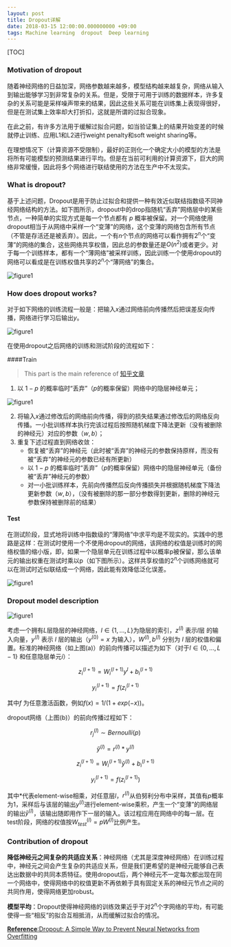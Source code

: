 ```yaml
---
layout: post
title: Dropout详解
date: 2018-03-15 12:00:00.000000000 +09:00
tags: Machine learning  dropout  Deep learning
---
```


[TOC]

### Motivation of dropout

​	随着神经网络的日益加深，网络参数越来越多，模型结构越来越复杂，网络从输入到输出能够学习到非常复杂的关系。但是，受限于可用于训练的数据样本，许多复杂的关系可能是采样噪声带来的结果，因此这些关系可能在训练集上表现得很好，但是在测试集上效率却大打折扣，这就是所谓的过拟合现象。

​	在此之前，有许多方法用于缓解过拟合问题，如当验证集上的结果开始变差的时候就停止训练、应用L1和L2进行weight penalty和soft weight sharing等。

​	在理想情况下（计算资源不受限制），最好的正则化一个确定大小的模型的方法是将所有可能模型的预测结果进行平均。但是在当前可利用的计算资源下，巨大的网络非常缓慢，因此将多个网络进行联结使用的方法在生产中不太现实。

### What is dropout?

​	基于上述问题，Dropout是用于防止过拟合和提供一种有效近似联结指数级不同神经网络结构的方法。如下图所示，dropout中的drop指随机“丢弃”网络层中的某些节点，一种简单的实现方式是每一个节点都有 $p$ 概率被保留。对一个网络使用dropout相当于从网络中采样一个“变薄”的网络，这个变薄的网络包含所有节点（不管是存活还是被丢弃）。因此，一个有$n$个节点的网络可以看作拥有$2^{n}$个“变薄”的网络的集合，这些网络共享权值，因此总的参数量还是$O(n^{2})$或者更少。对于每一个训练样本，都有一个“薄网络”被采样训练，因此训练一个使用dropout的网络可以看成是在训练权值共享的$2^{n}$个“薄网络”的集合。

![figure1](https://github.com/Pea-Shooter/Pea-Shooter.github.io/raw/master/images/blog/2018-03-15/Figure_1.png)

### How does dropout works?

对于如下网络的训练流程一般是：把输入$x$通过网络前向传播然后把误差反向传播，网络进行学习后输出$y$。

![figure1](https://github.com/Pea-Shooter/Pea-Shooter.github.io/raw/master/images/blog/2018-03-15/Figure_3.png)

在使用dropout之后网络的训练和测试阶段的流程如下：

####Train

> This part is the main reference of [知乎文章](https://zhuanlan.zhihu.com/p/23178423) 

1. 以 $1-p$ 的概率临时“丢弃”（$p$的概率保留）网络中的隐层神经单元；

![figure1](https://github.com/Pea-Shooter/Pea-Shooter.github.io/raw/master/images/blog/2018-03-15/Figure_4.png)

2. 将输入$x$通过修改后的网络前向传播，得到的损失结果通过修改后的网络反向传播。一小批训练样本执行完该过程后按照随机梯度下降法更新（没有被删除的神经元）对应的参数（$w,b$）；
3. 重复下述过程直到网络收敛：
   * 恢复被“丢弃”的神经元（此时被“丢弃”的神经元的参数保持原样，而没有被“丢弃”的神经元的参数已经有所更新）
   * 以 $1-p$ 的概率临时“丢弃”（$p$的概率保留）网络中的隐层神经单元（备份被“丢弃”神经元的参数）
   * 对一小批训练样本，先前向传播然后反向传播损失并根据随机梯度下降法更新参数（$w,b$），（没有被删除的那一部分参数得到更新，删除的神经元参数保持被删除前的结果）

#### Test

在测试阶段，显式地将训练中指数级的“薄网络”中求平均是不现实的。实践中的思路是这样：在测试时使用一个不使用dropout的网络，该网络的权值是训练时的网络权值的缩小版，即，如果一个隐层单元在训练过程中以概率p被保留，那么该单元的输出权重在测试时乘以p（如下图所示）。这样共享权值的$2^{n}$个训练网络就可以在测试时近似联结成一个网络，因此能有效降低泛化误差。

![figure1](https://github.com/Pea-Shooter/Pea-Shooter.github.io/raw/master/images/blog/2018-03-15/Figure_2.png)

### Dropout model description

![figure1](https://github.com/Pea-Shooter/Pea-Shooter.github.io/raw/master/images/blog/2018-03-15/Figure_5.png)

考虑一个拥有$L$层隐层的神经网络，$l \in \{1,…,L\}$为隐层的索引，$z^{(l)}$ 表示$l$层 的输入向量，$y^{(l)}$ 表示 $l$ 层的输出（$y^{(0)}=x$ 为输入），$W^{(l)},b^{(l)}$ 分别为 $l$ 层的权值和偏置。标准的神经网络（如上图(a)）的前向传播可以描述为如下（对于$l \in \{0,…,L-1\}$ 和任意隐层单元$i$）：

$$z_{i}^{(l+1)}=W_i^{(l+1)}y^{l}+b_{i}^{(l+1)}$$

$$y_{i}^{(l+1)}=f(z_{i}^{(l+1)}$$

其中$f$ 为任意激活函数，例如$f(x) = 1/(1+exp(-x))$。

dropout网络（上图(b)）的前向传播过程如下：

$$r_{j}^{(l)} \sim Bernoulli(p) $$

$$\breve{y}^{(l)}=r^{(l)}*y^{(l)}$$

$$z_{i}^{(l+1)}=W_{i}^{(l+1)}\breve{y}^{(l)}+b_{i}^{(l+1)}$$

$$y_{i}^{(l+1)}=f(z_{i}^{(l+1)})$$

其中$*$代表element-wise相乘，对任意层$l$，$r^{(l)}$从伯努利分布中采样，其值有$p$概率为1，采样后与该层的输出$y^{(l)}$进行element-wise乘积，产生一个“变薄”的网络层的输出$\breve{y}^{(l)}$，该输出随即用作下一层的输入。该过程应用在网络中的每一层。在test阶段，网络的权值按$W_{test}^{(l)}=pW^{(l)}$比例产生。

### Contribution of dropout

**降低神经元之间复杂的共适应关系**：神经网络（尤其是深度神经网络）在训练过程中，神经元之间会产生复杂的共适应关系，但是我们更希望的是神经元能够自己表达出数据中的共同本质特征。使用dropout后，两个神经元不一定每次都出现在同一个网络中，使得网络中的权值更新不再依赖于具有固定关系的神经元节点之间的共同作用，使得网络更加robust。

**模型平均**：Dropout使得神经网络的训练效果近乎于对$2^{n}$个字网络的平均，有可能使得一些“相反”的拟合互相抵消，从而缓解过拟合的情况。



[**Reference**:Dropout: A Simple Way to Prevent Neural Networks from Overfitting](http://www.jmlr.org/papers/volume15/srivastava14a/srivastava14a.pdf?utm_content=buffer79b43&utm_medium=social&utm_source=twitter.com&utm_campaign=buffer)